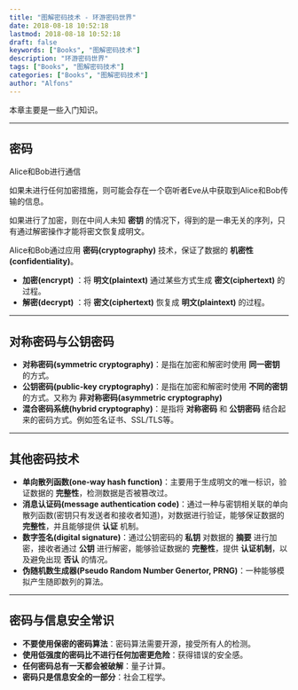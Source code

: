 ```yaml
---
title: "图解密码技术 - 环游密码世界"
date: 2018-08-18 10:52:18
lastmod: 2018-08-18 10:52:18
draft: false
keywords: ["Books", "图解密码技术"]
description: "环游密码世界"
tags: ["Books", "图解密码技术"]
categories: ["Books", "图解密码技术"]
author: "Alfons"
---
```


本章主要是一些入门知识。

<!--more-->

----

## 密码

Alice和Bob进行通信

如果未进行任何加密措施，则可能会存在一个窃听者Eve从中获取到Alice和Bob传输的信息。

如果进行了加密，则在中间人未知 **密钥** 的情况下，得到的是一串无关的序列，只有通过解密操作才能将密文恢复成明文。

Alice和Bob通过应用 **密码(cryptography)** 技术，保证了数据的 **机密性(confidentiality)**。

- **加密(encrypt)** ：将 **明文(plaintext)** 通过某些方式生成 **密文(ciphertext)** 的过程。
- **解密(decrypt)** ：将 **密文(ciphertext)** 恢复成 **明文(plaintext)** 的过程。

----

## 对称密码与公钥密码

- **对称密码(symmetric cryptography)**：是指在加密和解密时使用 **同一密钥** 的方式。
- **公钥密码(public-key cryptography)**：是指在加密和解密时使用 **不同的密钥** 的方式。又称为 **非对称密码(asymmetric cryptography)**
- **混合密码系统(hybrid cryptography)**：是指将 **对称密码** 和 **公钥密码** 结合起来的密码方式。例如签名证书、SSL/TLS等。

----

## 其他密码技术

- **单向散列函数(one-way hash function)**：主要用于生成明文的唯一标识，验证数据的 **完整性**，检测数据是否被篡改过。
- **消息认证码(message authentication code)**：通过一种与密钥相关联的单向散列函数(密钥只有发送者和接收者知道)，对数据进行验证，能够保证数据的 **完整性**，并且能够提供 **认证** 机制。
- **数字签名(digital signature)**：通过公钥密码的 **私钥** 对数据的 **摘要** 进行加密，接收者通过 **公钥** 进行解密，能够验证数据的 **完整性**，提供 **认证机制**，以及避免出现 **否认** 的情况。
- **伪随机数生成器(Pseudo Random Number Genertor, PRNG)**：一种能够模拟产生随即数列的算法。

----

## 密码与信息安全常识

- **不要使用保密的密码算法**：密码算法需要开源，接受所有人的检测。
- **使用低强度的密码比不进行任何加密更危险**：获得错误的安全感。
- **任何密码总有一天都会被破解**：量子计算。
- **密码只是信息安全的一部分**：社会工程学。